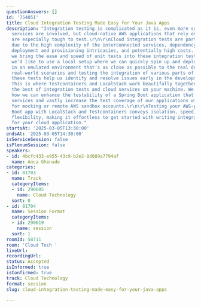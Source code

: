 ```yaml
---
questionAnswers: []
id: '754051'
title: Cloud Integration Testing Made Easy for Your Java Apps
description: "Integration testing is complicated as it is, even more so when third-party
  services are involved, but cloud-native AWS applications that rely on managed services
  are especially tough to test.\r\n\r\nCloud integration tests are particularly challenging
  due to the high complexity of the interconnected services, dependency management,
  deployment and provisioning intricacies, and potentially high costs. So how can
  we bring the ease and speed of unit tests into these integration tests? Ideally,
  we’d like to use a local setup where we can quickly spin up and deploy our services
  in an emulated environment that’s as close as possible to the real deal. By simulating
  real-world scenarios and testing the integration of various parts of the system,
  these tests help us identify and resolve issues early in the development process.
  This is where Testcontainers and LocalStack work beautifully together to bring you
  the best of integration tests and cloud services on your machine. We’ll explore
  how we can enhance the testability of a Spring Boot application that relies on AWS
  services and vastly increase the test coverage of our applications without any need
  for mocking or remote AWS sandbox accounts.\r\n\r\nTesting your AWS-powered Spring
  Boot app with LocalStack and Testcontainers conveys isolation, speed, cost, and
  flexibility, making it effortless to get started with writing integration tests
  for your cloud application."
startsAt: '2025-03-05T13:30:00'
endsAt: '2025-03-05T14:30:00'
isServiceSession: false
isPlenumSession: false
speakers:
- id: 4bcfc433-e955-43c9-b2e2-0d689a7794af
  name: Anca Ghenade
categories:
- id: 81703
  name: Track
  categoryItems:
  - id: 290605
    name: Cloud Technology
  sort: 0
- id: 81704
  name: Session Format
  categoryItems:
  - id: 290619
    name: session
  sort: 1
roomId: 58711
room: 'Cloud Tech '
liveUrl:
recordingUrl:
status: Accepted
isInformed: true
isConfirmed: true
track: Cloud Technology
format: session
slug: cloud-integration-testing-made-easy-for-your-java-apps

---
```

